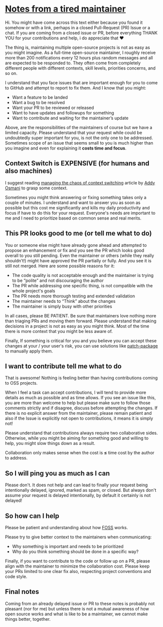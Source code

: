 # [Notes from a tired maintainer](https://github.com/pi0/tired-maintainer)

Hi. You might have come across this text either because you found it somehow or with a link, perhaps in a closed Pull-Request (PR) Issue or a chat. If you are coming from a closed issue or PR, before everything THANK YOU for your contributions and help, i do appreciate that ❤️

The thing is, maintaining multiple open-source projects is not as easy as you might imagine.  As a full-time open-source maintainer, I roughly receive more than 200 notifications every 12 hours plus random messages and all are expected to be responded to. They often come from completely different people with different contexts, skill levels, priorities concerns, and so on. 

I understand that you face issues that are important enough for you to come to GitHub and attempt to report to fix them. And I know that you might:

- Want a feature to be landed
- Want a bug to be resolved
- Want your PR to be reviewed or released
- Want to have updates and followups for something
- Want to contribute and waiting for the maintainer’s update

Above, are the responsibilities of the maintainers of course but we have a limited capacity. Please understand that your request while could be undoubtedly super important for you, is not the only one to be addressed. Sometimes scope of an issue that seems small to you is much higher than you imagine and even for explaining it **costs time and focus**.

## Context Switch is EXPENSIVE (for humans and also machines)

I suggest reading [managing the chaos of context switching](https://leaddev.com/process/managing-chaos-context-switching) article by [Addy Osmani](**https://twitter.com/addyosmani) to grasp some context.

Sometimes you might think answering or fixing something takes only a couple of minutes. I understand and want to answer you as soon as possible but this cost me significantly and kills my daily productivity and focus if have to do this for your request. Everyone's needs are important to me and I need to prioritize based on common sense and real merits.

## This PR looks good to me (or tell me what to do)

You or someone else might have already gone ahead and attempted to propose an enhancement or fix and you see the PR which looks good overall to you still pending. Even the maintainer or others (while they really shouldn’t!) might have approved the PR partially or fully. And you see it is still not merged. Here are some possible reasons for it:

- The code quality is not acceptable enough and the maintainer is trying to be “polite” and not discouraging the author
- The PR while addressing one specific thing, is not compatible with the whole project's goals
- The PR needs more thorough testing and extended validation
- The maintainer needs to “Think” about the changes
- The maintainer is simply busy with other priorities

In all cases, please BE PATIENT. Be sure that maintainers love nothing more than triaging PRs and moving them forward. Please understand that making decisions in a project is not as easy as you might think. Most of the time there is more context that you might be less aware of.

Finally, If something is critical for you and you believe you can accept these changes at your / your user's risk, you can use solutions like [patch-package](https://www.npmjs.com/package/patch-package) to manually apply them.

## I want to contribute tell me what to do

That is awesome! Nothing is feeling better than having contributions coming to OSS projects. 

When I feel a task can accept contributions, I will tend to provide more details as much as possible and as time allows. If you see an issue like this, you are more than welcome to help but please make sure to follow those comments strictly and if disagree, discuss before attempting the changes. If there is no explicit answer from the maintainer, please remain patient and also if the Issue is explicitly not open to contributions, it means it is simply not! 

Please understand that contributions always require two collaborative sides. Otherwise, while you might be aiming for something good and willing to help, you might slow things down as a result. 

Collaboration only makes sense when the cost is **≤** time cost by the author to address.

## So I will ping you as much as I can

Please don't. It does not help and can lead to finally your request being intentionally delayed, ignored, marked as spam, or closed. But always don't assume your request is delayed intentionally, by default it certainly is not delayed!

## So how can I help

Please be patient and understanding about how [FOSS](https://en.wikipedia.org/wiki/Free_and_open-source_software) works. 

Please try to give better context to the maintainers when communicating:

- Why something is important and needs to be prioritized
- Why do you think something should be done in a specific way?

Finally, if you want to contribute to the code or follow up on a PR, please align with the maintainer to minimize the collaboration cost. Please keep your PRs limited to one clear fix also, respecting project conventions and code style.

## Final notes

Coming from an already delayed issue or PR to these notes is probably not pleasant (nor for me) but unless there is not a mutual awareness of how open source works and what is like to be a maintainer, we cannot make things better, together.
